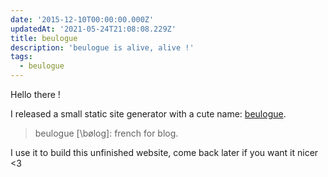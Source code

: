 ```yaml
---
date: '2015-12-10T00:00:00.000Z'
updatedAt: '2021-05-24T21:08:08.229Z'
title: beulogue
description: 'beulogue is alive, alive !'
tags:
  - beulogue
---
```

Hello there !

I released a small static site generator with a cute name: [beulogue](https://www.npmjs.com/package/beulogue).

> beulogue [\bøloɡ\]: french for blog.

I use it to build this unfinished website, come back later if you want it nicer <3
